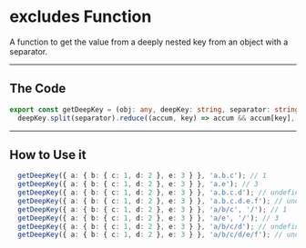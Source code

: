 # excludes Function

A function to get the value from a deeply nested key from an object with a separator.

---

## The Code

```typescript
export const getDeepKey = (obj: any, deepKey: string, separator: string = '.'): any =>
  deepKey.split(separator).reduce((accum, key) => accum && accum[key], obj);
```

---

## How to Use it

```typescript
  getDeepKey({ a: { b: { c: 1, d: 2 }, e: 3 } }, 'a.b.c'); // 1
  getDeepKey({ a: { b: { c: 1, d: 2 }, e: 3 } }, 'a.e'); // 3
  getDeepKey({ a: { b: { c: 1, d: 2 }, e: 3 } }, 'a.b.c.d'); // undefined
  getDeepKey({ a: { b: { c: 1, d: 2 }, e: 3 } }, 'a.b.c.d.e.f'); // undefined
  getDeepKey({ a: { b: { c: 1, d: 2 }, e: 3 } }, 'a/b/c', '/'); // 1
  getDeepKey({ a: { b: { c: 1, d: 2 }, e: 3 } }, 'a/e', '/'); // 3
  getDeepKey({ a: { b: { c: 1, d: 2 }, e: 3 } }, 'a/b/c/d'); // undefined
  getDeepKey({ a: { b: { c: 1, d: 2 }, e: 3 } }, 'a/b/c/d/e/f'); // undefined
```
